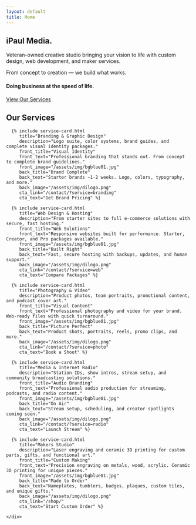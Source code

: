 ```yaml
---
layout: default
title: Home
---
```


<!-- Hero Section -->
<section id="hero" class="hero-section">
  <div class="hero-container">
    <div class="hero-content">
      <div class="text-center text-white hero-text">
        <h1 class="hero-title">
          iPaul Media.
        </h1>
        <p class="hero-description">
          Veteran-owned creative studio bringing your vision to life with custom design, 
          web development, and maker services.
        </p>
        <p class="hero-tagline">
          From concept to creation — we build what works.
        </p>
        <h4 class="hero-subtitle">Doing business at the speed of life.</h4>
        <a class="btn btn-outline-light btn-lg hero-cta" href="#services" role="button">
          View Our Services
        </a>
      </div>
    </div>
  </div>
</section>

<!-- Services Section -->
<section id="services" class="services-section mask-custom-2">
  <div class="container">
    <div class="text-center mb-5">
      <h1 class="services-title">Our Services</h1>
    </div>
    <div class="grid-container">
      
      {% include service-card.html 
         title="Branding & Graphic Design"
         description="Logo suite, color systems, brand guides, and complete visual identity packages."
         front_title="Visual Identity"
         front_text="Professional branding that stands out. From concept to complete brand guidelines."
         front_image="/assets/img/bgblue01.jpg"
         back_title="Brand Complete"
         back_text="Starter brands ~1-2 weeks. Logo, colors, typography, and more."
         back_image="/assets/img/dilogo.png"
         cta_link="/contact/?service=branding"
         cta_text="Get Brand Pricing" %}

      {% include service-card.html 
         title="Web Design & Hosting"
         description="From starter sites to full e-commerce solutions with secure, fast hosting."
         front_title="Web Solutions"
         front_text="Responsive websites built for performance. Starter, Creator, and Pro packages available."
         front_image="/assets/img/bgblue01.jpg"
         back_title="Built Right"
         back_text="Fast, secure hosting with backups, updates, and human support."
         back_image="/assets/img/dilogo.png"
         cta_link="/contact/?service=web"
         cta_text="Compare Packages" %}

      {% include service-card.html 
         title="Photography & Video"
         description="Product photos, team portraits, promotional content, and podcast cover art."
         front_title="Visual Content"
         front_text="Professional photography and video for your brand. Web-ready files with quick turnaround."
         front_image="/assets/img/bgblue01.jpg"
         back_title="Picture Perfect"
         back_text="Product shots, portraits, reels, promo clips, and more."
         back_image="/assets/img/dilogo.png"
         cta_link="/contact/?service=photo"
         cta_text="Book a Shoot" %}

      {% include service-card.html 
         title="Media & Internet Radio"
         description="Station IDs, show intros, stream setup, and community broadcasting solutions."
         front_title="Audio Branding"
         front_text="Professional audio production for streaming, podcasts, and radio content."
         front_image="/assets/img/bgblue01.jpg"
         back_title="On Air"
         back_text="Stream setup, scheduling, and creator spotlights coming soon."
         back_image="/assets/img/dilogo.png"
         cta_link="/contact/?service=radio"
         cta_text="Launch Stream" %}

      {% include service-card.html 
         title="Makers Studio"
         description="Laser engraving and ceramic 3D printing for custom parts, gifts, and functional art."
         front_title="Custom Making"
         front_text="Precision engraving on metals, wood, acrylic. Ceramic 3D printing for unique pieces."
         front_image="/assets/img/bgblue01.jpg"
         back_title="Made to Order"
         back_text="Nameplates, tumblers, badges, plaques, custom tiles, and unique gifts."
         back_image="/assets/img/dilogo.png"
         cta_link="/shop/"
         cta_text="Start Custom Order" %}

    </div>
</section>
